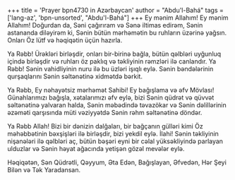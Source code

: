 +++
title = 'Prayer bpn4730 in Azərbaycan'
author = "Abdu'l-Bahá"
tags = ['lang-az', 'bpn-unsorted', "Abdu'l-Bahá"]
+++
Ey mənim Allahım! Ey mənim Allahım! Doğurdan da, Səni çağırıram və Sənə iltimas edirəm, Sənin astananda diləyirəm ki, Sənin bütün mərhəmətin bu ruhların üzərinə yağsın. Onları Öz lütf və həqiqətin üçün hazırla.

Ya Rəbb! Ürəkləri birləşdir, onları bir-birinə bağla, bütün qəlbləri uyğunluq içində birləşdir və ruhları öz paklıq və təkliyinin rəmzləri ilə canlandır. Ya Rəbb! Sənin vahidliyinin nuru ilə bu üzləri işıqlı eylə. Sənin bəndələrinin qurşaqlarını Sənin səltənətinə xidmətdə bərkit.

Ya Rəbb, Ey nəhayətsiz mərhəmət Sahibi! Ey bağışlama və əfv Mövlası! Günahlarımızı bağışla, xətalarımızı əfv eylə, bizi Sənin qüdrət və qüvvət səltənətinə yalvaran halda, Sənin məbədində təvazökar və Sənin dəlillərinin əzəməti qarşısında müti vəziyyətdə Sənin rəhm səltənətinə döndər.

Ya Rəbb Allah! Bizi bir dənizin dalğaları, bir bağçanın gülləri kimi Öz məhəbbətinin bəxşişləri ilə birləşdir, bizi yekdil eylə. İlahi! Sənin təkliyinin nişanələri ilə qəlbləri aç, bütün bəşəri eyni bir cəlal yüksəkliyində parlayan ulduzlar və Sənin həyat ağacında yetişən gözəl mevələr eylə.

Həqiqətən, Sən Qüdrətli, Qəyyum, Əta Edən, Bağışlayan, Əfvedən, Hər Şeyi Bilən və Tək Yaradansan.
